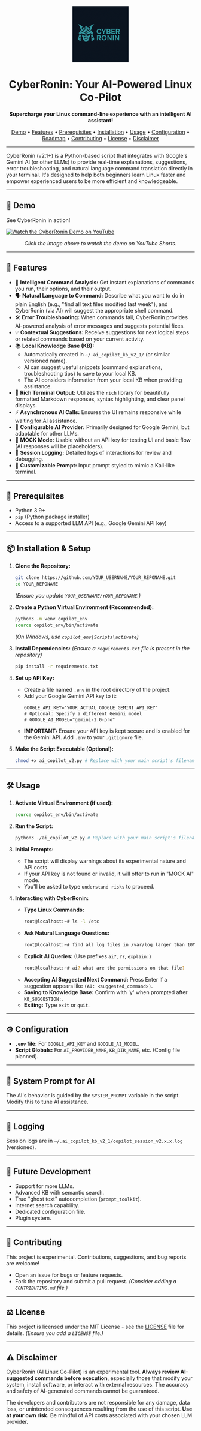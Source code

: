 <div align="center">
  <!-- Replace placeholder_logo.png with your actual logo and uncomment the line below -->
  <img src="placeholder_logo.png" alt="CyberRonin Logo" width="150"/>
  
  <h1>CyberRonin: Your AI-Powered Linux Co-Pilot</h1>
  <p>
    <strong>Supercharge your Linux command-line experience with an intelligent AI assistant!</strong>
  </p>
  <p>
    <a href="#-demo">Demo</a> •
    <a href="#features">Features</a> •
    <a href="#prerequisites">Prerequisites</a> •
    <a href="#installation--setup">Installation</a> •
    <a href="#usage">Usage</a> •
    <a href="#configuration">Configuration</a> •
    <a href="#future-development">Roadmap</a> •
    <a href="#contributing">Contributing</a> •
    <a href="#license">License</a> •
    <a href="#disclaimer">Disclaimer</a>
  </p>
  <!-- Optional Badges:
  <p>
    <img src="https://img.shields.io/badge/Python-3.9+-blue.svg" alt="Python 3.9+">
    <img src="https://img.shields.io/badge/License-MIT-green.svg" alt="License: MIT">
    <img src="https://img.shields.io/github/stars/YOUR_USERNAME/YOUR_REPONAME?style=social" alt="GitHub Stars">
  </p>
  -->
</div>

---

CyberRonin (v2.1+) is a Python-based script that integrates with Google's Gemini AI (or other LLMs) to provide real-time explanations, suggestions, error troubleshooting, and natural language command translation directly in your terminal. It's designed to help both beginners learn Linux faster and empower experienced users to be more efficient and knowledgeable.

---

## 🎥 Demo

See CyberRonin in action!

[![Watch the CyberRonin Demo on YouTube](https://img.youtube.com/vi/C1ecfb2Xyzg/hqdefault.jpg)](https://youtube.com/shorts/C1ecfb2Xyzg?si=GUOG5Sxie45Vo7UX)
<p align="center"><em>Click the image above to watch the demo on YouTube Shorts.</em></p>

---

## 🚀 Features

*   🧠 **Intelligent Command Analysis:** Get instant explanations of commands you run, their options, and their output.
*   🗣️ **Natural Language to Command:** Describe what you want to do in plain English (e.g., "find all text files modified last week"), and CyberRonin (via AI) will suggest the appropriate shell command.
*   🛠️ **Error Troubleshooting:** When commands fail, CyberRonin provides AI-powered analysis of error messages and suggests potential fixes.
*   💡 **Contextual Suggestions:** Receive suggestions for next logical steps or related commands based on your current activity.
*   📚 **Local Knowledge Base (KB):**
    *   Automatically created in `~/.ai_copilot_kb_v2_1/` (or similar versioned name).
    *   AI can suggest useful snippets (command explanations, troubleshooting tips) to save to your local KB.
    *   The AI considers information from your local KB when providing assistance.
*   💅 **Rich Terminal Output:** Utilizes the `rich` library for beautifully formatted Markdown responses, syntax highlighting, and clear panel displays.
*   ⚡ **Asynchronous AI Calls:** Ensures the UI remains responsive while waiting for AI assistance.
*   🔧 **Configurable AI Provider:** Primarily designed for Google Gemini, but adaptable for other LLMs.
*   👻 **MOCK Mode:** Usable without an API key for testing UI and basic flow (AI responses will be placeholders).
*   📜 **Session Logging:** Detailed logs of interactions for review and debugging.
*   🎨 **Customizable Prompt:** Input prompt styled to mimic a Kali-like terminal.

---

## 🧰 Prerequisites

*   Python 3.9+
*   `pip` (Python package installer)
*   Access to a supported LLM API (e.g., Google Gemini API key)

---

## 📦 Installation & Setup

1.  **Clone the Repository:**
    ```bash
    git clone https://github.com/YOUR_USERNAME/YOUR_REPONAME.git 
    cd YOUR_REPONAME
    ```
    *(Ensure you update `YOUR_USERNAME/YOUR_REPONAME`.)*

2.  **Create a Python Virtual Environment (Recommended):**
    ```bash
    python3 -m venv copilot_env
    source copilot_env/bin/activate
    ```
    *(On Windows, use `copilot_env\Scripts\activate`)*

3.  **Install Dependencies:**
    *(Ensure a `requirements.txt` file is present in the repository)*
    ```bash
    pip install -r requirements.txt 
    ```

4.  **Set up API Key:**
    *   Create a file named `.env` in the root directory of the project.
    *   Add your Google Gemini API key to it:
        ```env
        GOOGLE_API_KEY="YOUR_ACTUAL_GOOGLE_GEMINI_API_KEY"
        # Optional: Specify a different Gemini model
        # GOOGLE_AI_MODEL="gemini-1.0-pro"
        ```
    *   **IMPORTANT:** Ensure your API key is kept secure and is enabled for the Gemini API. Add `.env` to your `.gitignore` file.

5.  **Make the Script Executable (Optional):**
    ```bash
    chmod +x ai_copilot_v2.py # Replace with your main script's filename
    ```

---

## 🛠️ Usage

1.  **Activate Virtual Environment (if used):**
    ```bash
    source copilot_env/bin/activate
    ```

2.  **Run the Script:**
    ```bash
    python3 ./ai_copilot_v2.py # Replace with your main script's filename
    ```

3.  **Initial Prompts:**
    *   The script will display warnings about its experimental nature and API costs.
    *   If your API key is not found or invalid, it will offer to run in "MOCK AI" mode.
    *   You'll be asked to type `understand risks` to proceed.

4.  **Interacting with CyberRonin:**
    *   **Type Linux Commands:**
        ```bash
        root@localhost:~# ls -l /etc
        ```
    *   **Ask Natural Language Questions:**
        ```bash
        root@localhost:~# find all log files in /var/log larger than 10MB
        ```
    *   **Explicit AI Queries:** (Use prefixes `ai?`, `??`, `explain:`)
        ```bash
        root@localhost:~# ai? what are the permissions on that file?
        ```
    *   **Accepting AI Suggested Next Command:** Press Enter if a suggestion appears like `(AI: <suggested_command>)`.
    *   **Saving to Knowledge Base:** Confirm with 'y' when prompted after `KB_SUGGESTION:`.
    *   **Exiting:** Type `exit` or `quit`.

---

## ⚙️ Configuration

*   **`.env` file:** For `GOOGLE_API_KEY` and `GOOGLE_AI_MODEL`.
*   **Script Globals:** For `AI_PROVIDER_NAME`, `KB_DIR_NAME`, etc. (Config file planned).

---

## 🧠 System Prompt for AI

The AI's behavior is guided by the `SYSTEM_PROMPT` variable in the script. Modify this to tune AI assistance.

---

## 📝 Logging

Session logs are in `~/.ai_copilot_kb_v2_1/copilot_session_v2.x.x.log` (versioned).

---

## 🔮 Future Development

*   Support for more LLMs.
*   Advanced KB with semantic search.
*   True "ghost text" autocompletion (`prompt_toolkit`).
*   Internet search capability.
*   Dedicated configuration file.
*   Plugin system.

---

## 🤝 Contributing

This project is experimental. Contributions, suggestions, and bug reports are welcome!
*   Open an issue for bugs or feature requests.
*   Fork the repository and submit a pull request.
*(Consider adding a `CONTRIBUTING.md` file.)*

---

## ⚖️ License

This project is licensed under the MIT License - see the [LICENSE](LICENSE) file for details.
*(Ensure you add a `LICENSE` file.)*

---

## ⚠️ Disclaimer

CyberRonin (AI Linux Co-Pilot) is an experimental tool. **Always review AI-suggested commands before execution**, especially those that modify your system, install software, or interact with external resources. The accuracy and safety of AI-generated commands cannot be guaranteed.

The developers and contributors are not responsible for any damage, data loss, or unintended consequences resulting from the use of this script. **Use at your own risk.** Be mindful of API costs associated with your chosen LLM provider.
